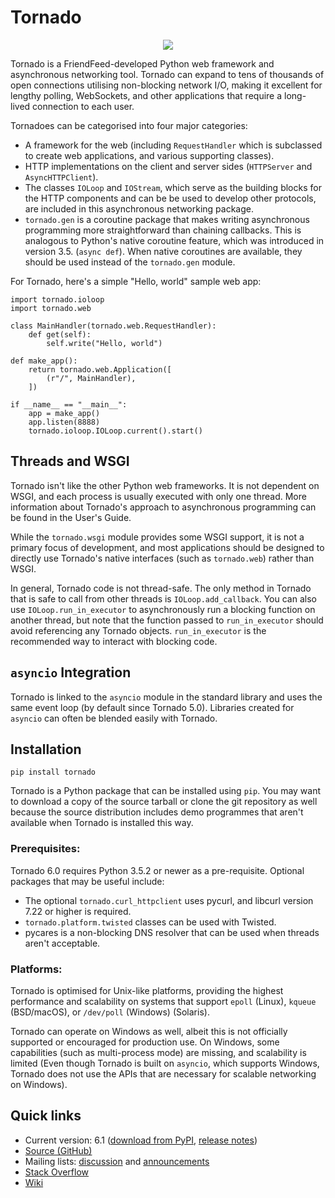 # Tornado

<p align="center">
  <img src="https://user-images.githubusercontent.com/39026182/138644535-6d189420-4da2-40d6-acc9-df01e7e173ef.png">
</p>

Tornado is a FriendFeed-developed Python web framework and asynchronous networking tool. Tornado can expand to tens of thousands of open connections utilising non-blocking 
network I/O, making it excellent for lengthy polling, WebSockets, and other applications that require a long-lived connection to each user.

Tornadoes can be categorised into four major categories:

- A framework for the web (including ```RequestHandler``` which is subclassed to create web applications, and various supporting classes).
- HTTP implementations on the client and server sides (```HTTPServer``` and ```AsyncHTTPClient```).
- The classes ```IOLoop``` and ```IOStream```, which serve as the building blocks for the HTTP components and can be be used to develop other protocols, 
are included in this asynchronous networking package.
- ```tornado.gen``` is a coroutine package that makes writing asynchronous programming more straightforward than chaining callbacks. This is analogous to Python's native 
coroutine feature, which was introduced in version 3.5. (```async def```). When native coroutines are available, they should be used instead of the ```tornado.gen``` module.

For Tornado, here's a simple "Hello, world" sample web app:

```
import tornado.ioloop
import tornado.web

class MainHandler(tornado.web.RequestHandler):
    def get(self):
        self.write("Hello, world")

def make_app():
    return tornado.web.Application([
        (r"/", MainHandler),
    ])

if __name__ == "__main__":
    app = make_app()
    app.listen(8888)
    tornado.ioloop.IOLoop.current().start()
```

## Threads and WSGI

Tornado isn't like the other Python web frameworks. It is not dependent on WSGI, and each process is usually executed with only one thread. More information about Tornado's
approach to asynchronous programming can be found in the User's Guide.

While the ```tornado.wsgi``` module provides some WSGI support, it is not a primary focus of development, and most applications should be designed to directly use Tornado's 
native interfaces (such as ```tornado.web```) rather than WSGI.

In general, Tornado code is not thread-safe. The only method in Tornado that is safe to call from other threads is ```IOLoop.add_callback```. You can also use ```IOLoop.run_in_executor``` 
to asynchronously run a blocking function on another thread, but note that the function passed to ```run_in_executor``` should avoid referencing any Tornado objects. ```run_in_executor```
is the recommended way to interact with blocking code.

## ```asyncio``` Integration

Tornado is linked to the ```asyncio``` module in the standard library and uses the same event loop (by default since Tornado 5.0). Libraries created for ```asyncio``` can often be
blended easily with Tornado.

## Installation

```
pip install tornado
```

Tornado is a Python package that can be installed using ```pip```. You may want to download a copy of the source tarball or clone the git repository as well because the 
source distribution includes demo programmes that aren't available when Tornado is installed this way.

### Prerequisites:

Tornado 6.0 requires Python 3.5.2 or newer as a pre-requisite. Optional packages that may be useful include:

- The optional ```tornado.curl_httpclient``` uses pycurl, and libcurl version 7.22 or higher is required.
- ```tornado.platform.twisted``` classes can be used with Twisted.
- pycares is a non-blocking DNS resolver that can be used when threads aren't acceptable.

### Platforms: 

Tornado is optimised for Unix-like platforms, providing the highest performance and scalability on systems that support ```epoll``` (Linux), ```kqueue``` (BSD/macOS),
or ```/dev/poll``` (Windows) (Solaris).

Tornado can operate on Windows as well, albeit this is not officially supported or encouraged for production use. On Windows, some capabilities (such as multi-process mode) 
are missing, and scalability is limited (Even though Tornado is built on ```asyncio```, which supports Windows, Tornado does not use the APIs that are necessary for scalable 
networking on Windows).

## Quick links

- Current version: 6.1 ([download from PyPI](https://pypi.python.org/pypi/tornado), [release notes](https://www.tornadoweb.org/en/stable/releases.html))
- [Source (GitHub)](https://github.com/tornadoweb/tornado)
- Mailing lists: [discussion](https://groups.google.com/forum/#!forum/python-tornado) and [announcements](https://groups.google.com/forum/#!forum/python-tornado-announce)
- [Stack Overflow](https://stackoverflow.com/questions/tagged/tornado)
- [Wiki](https://github.com/tornadoweb/tornado/wiki/Links)
